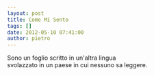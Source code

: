 ```yaml
---
layout: post
title: Come Mi Sento
tags: []
date: 2012-05-10 07:41:00
author: pietro
---
```

Sono un foglio scritto in un'altra lingua<br/>svolazzato in un paese in cui nessuno sa leggere.
